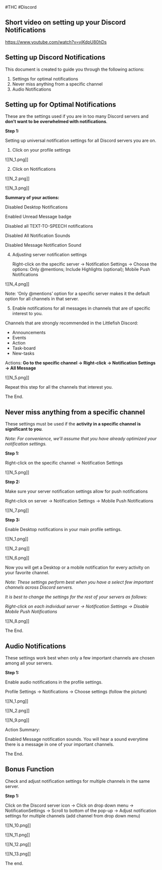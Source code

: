 #THC #Discord

## Short video on setting up your Discord Notifications
https://www.youtube.com/watch?v=vjKdpU80hDs

## Setting up Discord Notifications

This document is created to guide you through the following actions:

1. Settings for optimal notifications 
2. Never miss anything from a specific channel
3. Audio Notifications


## Setting up for Optimal Notifications

These are the settings used if you are in too many Discord servers and **don’t want to be overwhelmed with notifications**.

**Step 1:**

Setting up universal notification settings for all Discord servers you are on.



1. Click on your profile settings

![[N_1.png]]



2. Click on Notifications

![[N_2.png]]


![[N_3.png]]
    
**Summary of your actions:**

Disabled Desktop Notifications

Enabled Unread Message badge

Disabled all TEXT-TO-SPEECH notifications

Disabled All Notification Sounds

Disabled Message Notification Sound




4. Adjusting server notification settings

    Right-click on the specific server → Notification Settings → Choose the options: Only @mentions; Include Highlights (optional); Mobile Push Notifications

![[N_4.png]]


Note: ‘Only @mentions’ option for a specific server makes it the default option for all channels in that server.






5. Enable notifications for all messages in channels that are of specific interest to you.

Channels that are strongly recommended in the Littlefish Discord:
* Announcements
* Events
* Action
* Task-board
* New-tasks


Actions:
**Go to the specific channel → Right-click → Notification Settings → All Message**

![[N_5.png]]

Repeat this step for all the channels that interest you.

The End.





## Never miss anything from a specific channel

These settings must be used if the **activity in a specific channel is significant to you**.

_Note: For convenience, we’ll assume that you have already optimized your notification settings._

**Step 1:**

Right-click on the specific channel → Notification Settings

![[N_5.png]]




**Step 2:**

Make sure your server notification settings allow for push notifications

Right-click on server → Notification Settings → Mobile Push Notifications

![[N_7.png]]




**Step 3:**

Enable Desktop notifications in your main profile settings.

![[N_1.png]]


![[N_2.png]]


![[N_6.png]]


Now you will get a Desktop or a mobile notification for every activity on your favorite channel.

_Note: These settings perform best when you have a select few important channels across Discord servers._

_It is best to change the settings for the rest of your servers as follows:_

_Right-click on each individual server → Notification Settings → Disable Mobile Push Notifications_



![[N_8.png]]

The End.




## Audio Notifications

These settings work best when only a few important channels are chosen among all your servers.

**Step 1:**

Enable audio notifications in the profile settings.

Profile Settings → Notifications → Choose settings (follow the picture)


![[N_1.png]]


![[N_2.png]]



![[N_9.png]]

 

Action Summary:

Enabled Message notification sounds. You will hear a sound everytime there is a message in one of your important channels.

The End.

## Bonus Function

Check and adjust notification settings for multiple channels in the same server.

**Step 1:**

Click on the Discord server icon → Click on drop down menu → NotificationSettings → Scroll to bottom of the pop-up → Adjust notification settings for multiple channels (add channel from drop down menu)



![[N_10.png]]





![[N_11.png]]



![[N_12.png]]

![[N_13.png]]

The end.
